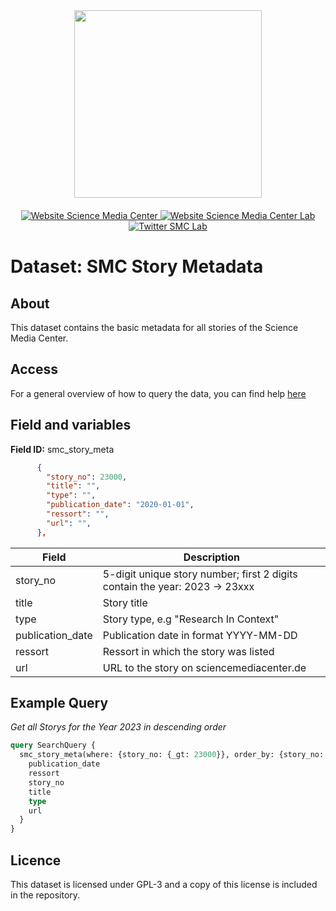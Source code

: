 <div id="header" align="center">
  <img src="https://media.sciencemediacenter.de/static/img/logos/smc/smc-logo-typo-bw-big.png" width="300"/>

  <div id="badges" style="padding-top: 20px">
    <a href="https://www.sciencemediacenter.de">
      <img src="https://img.shields.io/badge/Website-orange?style=plastic" alt="Website Science Media Center"/>
    </a>
    <a href="https://lab.sciencemediacenter.de">
      <img src="https://img.shields.io/badge/Website (SMC Lab)-grey?style=plastic" alt="Website Science Media Center Lab"/>
    </a>
    <a href="https://twitter.com/smc_germany_lab">
      <img src="https://img.shields.io/badge/Twitter-blue?style=plastic&logo=twitter&logoColor=white" alt="Twitter SMC Lab"/>
    </a>
  </div>
</div>



<h1>
  Dataset: SMC Story Metadata
</h1>

## About <a name = "about"></a>

This dataset contains the basic metadata for all stories of the Science Media Center.
## Access <a name = "access"></a>

For a general overview of how to query the data, you can find help [here](../README.md)

## Field and variables

**Field ID:** smc_story_meta

```JSON
      {
        "story_no": 23000,
        "title": "",
        "type": "",
        "publication_date": "2020-01-01", 
        "ressort": "",
        "url": "",
      },
```

| Field | Description |
| --- | --- |
| story_no | 5-digit unique story number; first 2 digits contain the year: 2023 -> 23xxx |
| title | Story title |
| type | Story type, e.g "Research In Context" |
| publication_date | Publication date in format YYYY-MM-DD |
| ressort | Ressort in which the story was listed |
| url | URL to the story on sciencemediacenter.de |

## Example Query

*Get all Storys for the Year 2023 in descending order*

```GraphQL
query SearchQuery {
  smc_story_meta(where: {story_no: {_gt: 23000}}, order_by: {story_no: desc}) {
    publication_date
    ressort
    story_no
    title
    type
    url
  }
}
```

## Licence

This dataset is licensed under GPL-3 and a copy of this license is included in the repository. 